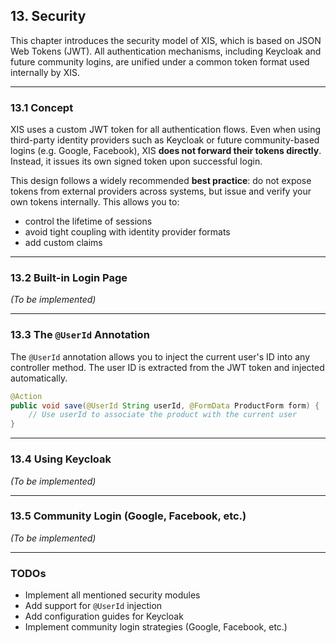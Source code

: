 ## 13. Security

This chapter introduces the security model of XIS, which is based on JSON Web Tokens (JWT). All authentication mechanisms, including Keycloak and future community logins, are unified under a common token format used internally by XIS.

---

### 13.1 Concept

XIS uses a custom JWT token for all authentication flows. Even when using third-party identity providers such as Keycloak or future community-based logins (e.g. Google, Facebook), XIS **does not forward their tokens directly**. Instead, it issues its own signed token upon successful login.

This design follows a widely recommended **best practice**: do not expose tokens from external providers across systems, but issue and verify your own tokens internally. This allows you to:
- control the lifetime of sessions
- avoid tight coupling with identity provider formats
- add custom claims

---

### 13.2 Built-in Login Page

_(To be implemented)_

---

### 13.3 The `@UserId` Annotation

The `@UserId` annotation allows you to inject the current user's ID into any controller method. The user ID is extracted from the JWT token and injected automatically.

```java
@Action
public void save(@UserId String userId, @FormData ProductForm form) {
    // Use userId to associate the product with the current user
}
```

---

### 13.4 Using Keycloak

_(To be implemented)_

---

### 13.5 Community Login (Google, Facebook, etc.)

_(To be implemented)_

---

### TODOs
- Implement all mentioned security modules
- Add support for `@UserId` injection
- Add configuration guides for Keycloak
- Implement community login strategies (Google, Facebook, etc.)
